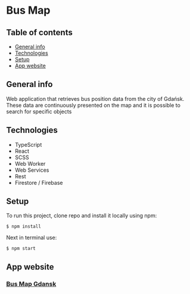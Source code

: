 
# Bus Map

## Table of contents
* [General info](#general-info)
* [Technologies](#Technologies)
* [Setup](#Setup)
* [App website](#App-website)

## General info

Web application that retrieves bus position data from the city of Gdańsk. These data are continuously presented on the map and it is possible to search for specific objects

## Technologies
* TypeScript
* React
* SCSS
* Web Worker
* Web Services
* Rest
* Firestore / Firebase

## Setup
To run this project, clone repo and install it locally using npm:

```
$ npm install
```

Next in terminal use:
```
$ npm start
```
## App website

### [Bus Map Gdansk](https://ts-bus-map.web.app/)
